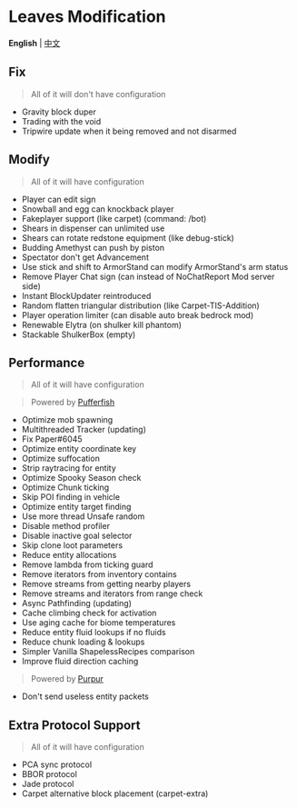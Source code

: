 Leaves Modification
===========

**English** | [中文](https://github.com/LeavesMC/Leaves/blob/master/docs/MODIFICATION_cn.md)

## Fix

> All of it will don't have configuration

- Gravity block duper
- Trading with the void
- Tripwire update when it being removed and not disarmed

## Modify

> All of it will have configuration

- Player can edit sign
- Snowball and egg can knockback player
- Fakeplayer support (like carpet) (command: /bot)
- Shears in dispenser can unlimited use
- Shears can rotate redstone equipment (like debug-stick)
- Budding Amethyst can push by piston
- Spectator don't get Advancement
- Use stick and shift to ArmorStand can modify ArmorStand's arm status
- Remove Player Chat sign (can instead of NoChatReport Mod server side)
- Instant BlockUpdater reintroduced
- Random flatten triangular distribution (like Carpet-TIS-Addition)
- Player operation limiter (can disable auto break bedrock mod)
- Renewable Elytra (on shulker kill phantom)
- Stackable ShulkerBox (empty)

## Performance

> All of it will have configuration

> Powered by [Pufferfish](https://github.com/pufferfish-gg/Pufferfish)
- Optimize mob spawning
- Multithreaded Tracker (updating)
- Fix Paper#6045
- Optimize entity coordinate key
- Optimize suffocation
- Strip raytracing for entity
- Optimize Spooky Season check
- Optimize Chunk ticking
- Skip POI finding in vehicle
- Optimize entity target finding
- Use more thread Unsafe random
- Disable method profiler
- Disable inactive goal selector
- Skip clone loot parameters
- Reduce entity allocations
- Remove lambda from ticking guard
- Remove iterators from inventory contains
- Remove streams from getting nearby players
- Remove streams and iterators from range check
- Async Pathfinding (updating)
- Cache climbing check for activation
- Use aging cache for biome temperatures
- Reduce entity fluid lookups if no fluids
- Reduce chunk loading & lookups
- Simpler Vanilla ShapelessRecipes comparison
- Improve fluid direction caching

> Powered by [Purpur](https://github.com/PurpurMC/Purpur)
- Don't send useless entity packets

## Extra Protocol Support

> All of it will have configuration

- PCA sync protocol
- BBOR protocol
- Jade protocol
- Carpet alternative block placement (carpet-extra)